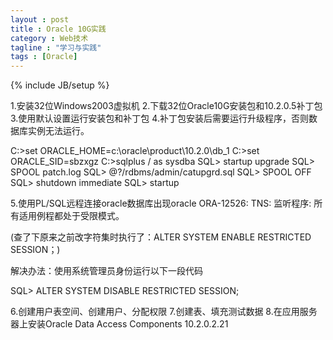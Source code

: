 ```yaml
---
layout : post
title : Oracle 10G实践
category : Web技术
tagline : "学习与实践"
tags : [Oracle]
---
```

{% include JB/setup %}


1.安装32位Windows2003虚拟机
2.下载32位Oracle10G安装包和10.2.0.5补丁包
3.使用默认设置运行安装包和补丁包
4.补丁包安装后需要运行升级程序，否则数据库实例无法运行。


  C:\>set ORACLE_HOME=c:\oracle\product\10.2.0\db_1
  C:\>set ORACLE_SID=sbzxgz
  C:\>sqlplus / as sysdba
  SQL> startup upgrade
  SQL> SPOOL patch.log
  SQL> @?/rdbms/admin/catupgrd.sql
  SQL> SPOOL OFF
  SQL> shutdown immediate
  SQL> startup

5.使用PL/SQL远程连接oracle数据库出现oracle ORA-12526: TNS: 监听程序: 所有适用例程都处于受限模式。

  (查了下原来之前改字符集时执行了：ALTER SYSTEM ENABLE RESTRICTED SESSION；)

解决办法：使用系统管理员身份运行以下一段代码

  SQL> ALTER SYSTEM DISABLE RESTRICTED SESSION;


6.创建用户表空间、创建用户、分配权限
7.创建表、填充测试数据
8.在应用服务器上安装Oracle Data Access Components 10.2.0.2.21
